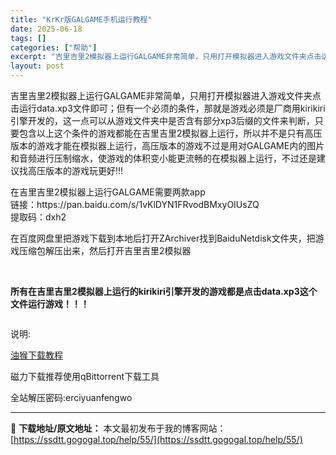 ```yaml
---
title: "KrKr版GALGAME手机运行教程"
date: 2025-06-18
tags: []
categories: ["帮助"]
excerpt: "吉里吉里2模拟器上运行GALGAME非常简单，只用打开模拟器进入游戏文件夹点击运行data.xp3文件即可；但有一个必须的条件，那就是游戏必须是厂商用kirikiri引擎开发的，这一点可以从游戏文件夹中是否含有部分xp3后缀的文件来判断，只要包含以上这个条件的游戏都能在吉里吉里2模拟器上运行，所以并&hellip;"
layout: post
---
```


<div class="single-content">
<p>吉里吉里2模拟器上运行GALGAME非常简单，只用打开模拟器进入游戏文件夹点击运行data.xp3文件即可；但有一个必须的条件，那就是游戏必须是厂商用kirikiri引擎开发的，这一点可以从游戏文件夹中是否含有部分xp3后缀的文件来判断，只要包含以上这个条件的游戏都能在吉里吉里2模拟器上运行，所以并不是只有高压版本的游戏才能在模拟器上运行，高压版本的游戏不过是用对GALGAME内的图片和音频进行压制缩水，使游戏的体积变小能更流畅的在模拟器上运行，不过还是建议找高压版本的游戏玩更好!!!</p>
<p>在吉里吉里2模拟器上运行GALGAME需要两款app<br />
链接：https://pan.baidu.com/s/1vKlDYN1FRvodBMxyOIUsZQ<br />
提取码：dxh2</p>
<p>在百度网盘里把游戏下载到本地后打开ZArchiver找到BaiduNetdisk文件夹，把游戏压缩包解压出来，然后打开吉里吉里2模拟器</p>
<p><img loading="lazy" decoding="async" class="alignnone size-full wp-image-56" src="https://ssdtt.gogogal.top/wp-content/uploads/2025/06/1750271010-HL30Sd.webp" alt="" srcset="https://ssdtt.gogogal.top/wp-content/uploads/2025/06/1750271010-HL30Sd.webp 1920w, https://ssdtt.gogogal.top/wp-content/uploads/2025/06/1750271010-HL30Sd-768x384.webp 768w, https://ssdtt.gogogal.top/wp-content/uploads/2025/06/1750271010-HL30Sd-1536x768.webp 1536w" sizes="(max-width: 1920px) 100vw, 1920px" /><br />
<img loading="lazy" decoding="async" class="alignnone size-full wp-image-60" src="https://ssdtt.gogogal.top/wp-content/uploads/2025/06/1750271057-UOGpik.webp" alt="" srcset="https://ssdtt.gogogal.top/wp-content/uploads/2025/06/1750271057-UOGpik.webp 1820w, https://ssdtt.gogogal.top/wp-content/uploads/2025/06/1750271057-UOGpik-768x384.webp 768w, https://ssdtt.gogogal.top/wp-content/uploads/2025/06/1750271057-UOGpik-1536x768.webp 1536w" sizes="(max-width: 1820px) 100vw, 1820px" /> <img loading="lazy" decoding="async" class="alignnone size-full wp-image-59" src="https://ssdtt.gogogal.top/wp-content/uploads/2025/06/1750271055-EefAoE.webp" alt="" srcset="https://ssdtt.gogogal.top/wp-content/uploads/2025/06/1750271055-EefAoE.webp 1822w, https://ssdtt.gogogal.top/wp-content/uploads/2025/06/1750271055-EefAoE-768x385.webp 768w, https://ssdtt.gogogal.top/wp-content/uploads/2025/06/1750271055-EefAoE-1536x770.webp 1536w" sizes="(max-width: 1822px) 100vw, 1822px" /> <img loading="lazy" decoding="async" class="alignnone size-full wp-image-58" src="https://ssdtt.gogogal.top/wp-content/uploads/2025/06/1750271053-5pryWP.webp" alt="" srcset="https://ssdtt.gogogal.top/wp-content/uploads/2025/06/1750271053-5pryWP.webp 1825w, https://ssdtt.gogogal.top/wp-content/uploads/2025/06/1750271053-5pryWP-768x384.webp 768w, https://ssdtt.gogogal.top/wp-content/uploads/2025/06/1750271053-5pryWP-1536x768.webp 1536w" sizes="(max-width: 1825px) 100vw, 1825px" /> <img loading="lazy" decoding="async" class="alignnone size-full wp-image-57" src="https://ssdtt.gogogal.top/wp-content/uploads/2025/06/1750271052-OfVZzE.webp" alt="" srcset="https://ssdtt.gogogal.top/wp-content/uploads/2025/06/1750271052-OfVZzE.webp 1825w, https://ssdtt.gogogal.top/wp-content/uploads/2025/06/1750271052-OfVZzE-768x384.webp 768w, https://ssdtt.gogogal.top/wp-content/uploads/2025/06/1750271052-OfVZzE-1536x768.webp 1536w" sizes="(max-width: 1825px) 100vw, 1825px" /></p>
<p><strong>所有在吉里吉里2模拟器上运行的</strong><strong>kirikiri</strong><strong>引擎开发的游戏都是点击</strong><strong>data.xp3</strong><strong>这个文件运行游戏！！！</strong></p>
<p><img loading="lazy" decoding="async" class="alignnone size-full wp-image-61" src="https://ssdtt.gogogal.top/wp-content/uploads/2025/06/1750271090-Ls2Paa.webp" alt="" srcset="https://ssdtt.gogogal.top/wp-content/uploads/2025/06/1750271090-Ls2Paa.webp 1823w, https://ssdtt.gogogal.top/wp-content/uploads/2025/06/1750271090-Ls2Paa-768x385.webp 768w, https://ssdtt.gogogal.top/wp-content/uploads/2025/06/1750271090-Ls2Paa-1536x770.webp 1536w" sizes="(max-width: 1823px) 100vw, 1823px" /></p>
<p>说明:</p>
</div>
<div class="entry-title wow swing animated">
<p><a href="https://ssdtt.gogogal.top/help/52/" target="_blank" rel="noopener">油猴下载教程</a></p>
<p>磁力下载推荐使用qBittorrent下载工具</p>
<p>全站解压密码:erciyuanfengwo</p>
</div>


---
📖 **下载地址/原文地址：** 本文最初发布于我的博客网站：[https://ssdtt.gogogal.top/help/55/](https://ssdtt.gogogal.top/help/55/)
